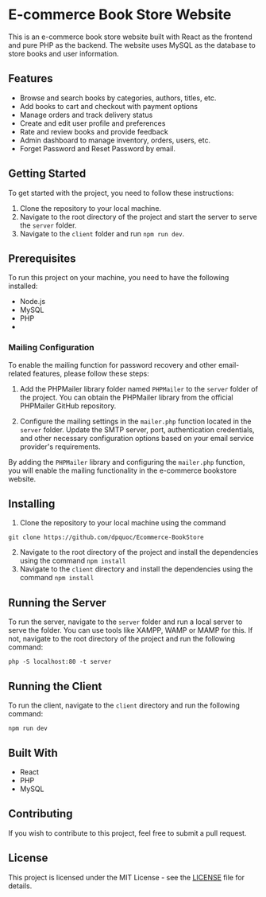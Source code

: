 # E-commerce Book Store Website

This is an e-commerce book store website built with React as the frontend and pure PHP as the backend. The website uses MySQL as the database to store books and user information.

## Features

- Browse and search books by categories, authors, titles, etc.
- Add books to cart and checkout with payment options
- Manage orders and track delivery status
- Create and edit user profile and preferences
- Rate and review books and provide feedback
- Admin dashboard to manage inventory, orders, users, etc.
- Forget Password and Reset Password by email.

## Getting Started

To get started with the project, you need to follow these instructions:

1. Clone the repository to your local machine.
2. Navigate to the root directory of the project and start the server to serve the `server` folder.
3. Navigate to the `client` folder and run `npm run dev`.

## Prerequisites

To run this project on your machine, you need to have the following installed:

- Node.js
- MySQL
- PHP
- 
### Mailing Configuration

To enable the mailing function for password recovery and other email-related features, please follow these steps:

1. Add the PHPMailer library folder named `PHPMailer` to the `server` folder of the project. You can obtain the PHPMailer library from the official PHPMailer GitHub repository.

2. Configure the mailing settings in the `mailer.php` function located in the `server` folder. Update the SMTP server, port, authentication credentials, and other necessary configuration options based on your email service provider's requirements.

By adding the `PHPMailer` library and configuring the `mailer.php` function, you will enable the mailing functionality in the e-commerce bookstore website.

## Installing

1. Clone the repository to your local machine using the command
```
git clone https://github.com/dpquoc/Ecommerce-BookStore
```
2. Navigate to the root directory of the project and install the dependencies using the command `npm install`
3. Navigate to the `client` directory and install the dependencies using the command `npm install`

## Running the Server

To run the server, navigate to the `server` folder and run a local server to serve the folder. You can use tools like XAMPP, WAMP or MAMP for this. If not, navigate to the root directory of the project and run the following command:

```
php -S localhost:80 -t server
```

## Running the Client

To run the client, navigate to the `client` directory and run the following command:

```
npm run dev
```

## Built With

- React
- PHP
- MySQL

## Contributing

If you wish to contribute to this project, feel free to submit a pull request.

## License

This project is licensed under the MIT License - see the [LICENSE](LICENSE) file for details.

